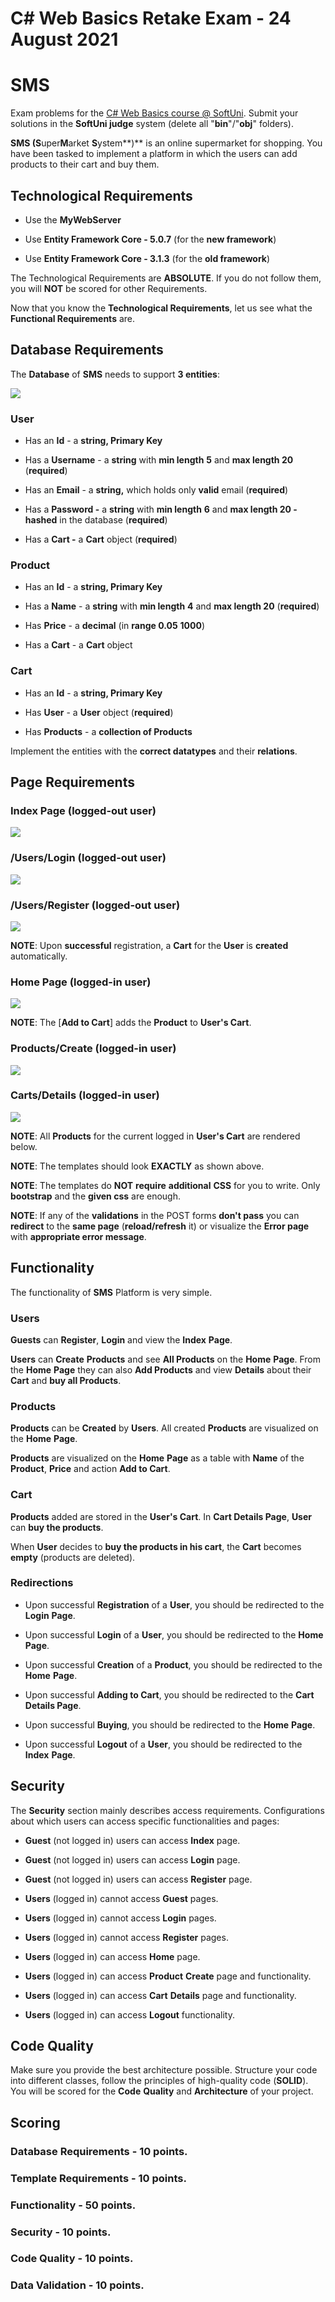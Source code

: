 # C# Web Basics Retake Exam - 24 August 2021

# SMS

Exam problems for the [C# Web Basics course @
SoftUni](https://softuni.bg/courses/csharp-web-basics). Submit your
solutions in the **SoftUni judge** system (delete all
\"**bin**\"/\"**obj**\" folders).

**SMS (S**uper**M**arket **S**ystem**)** is an online supermarket for
shopping. You have been tasked to implement a platform in which the
users can add products to their cart and buy them.

## Technological Requirements

-   Use the **MyWebServer**

-   Use **Entity Framework Core - 5.0.7** (for the **new framework**)

-   Use **Entity Framework Core - 3.1.3** (for the **old framework**)

The Technological Requirements are **ABSOLUTE**. If you do not follow
them, you will **NOT** be scored for other Requirements.

Now that you know the **Technological Requirements**, let us see what
the **Functional Requirements** are.

## Database Requirements

The **Database** of **SMS** needs to support **3 entities**:

![](./media/image1.png)

### User

-   Has an **Id** - a **string, Primary Key**

-   Has a **Username** - a **string** with **min length** **5** and
    **max length 20** (**required**)

-   Has an **Email** - a **string,** which holds only **valid** email
    (**required**)

-   Has a **Password -** a **string** with **min length** **6** and
    **max length 20 - hashed** in the database (**required**)

-   Has a **Cart -** a **Cart** object (**required**)

### Product

-   Has an **Id** - a **string, Primary Key**

-   Has a **Name** - a **string** with **min length** **4** and **max
    length 20** (**required**)

-   Has **Price** - a **decimal** (in **range 0.05**  **1000**)

-   Has a **Cart** - a **Cart** object

### Cart


-   Has an **Id** - a **string, Primary Key**

-   Has **User** - a **User** object (**required**)

-   Has **Products** - a **collection of Products**

Implement the entities with the **correct datatypes** and their
**relations**.

## Page Requirements

### Index Page (logged-out user)

![](./media/image2.PNG)

### /Users/Login (logged-out user)

![](./media/image3.PNG)

### /Users/Register (logged-out user)

![](./media/image4.PNG)

**NOTE**: Upon **successful** registration, a **Cart** for the **User**
is **created** automatically.

### Home Page (logged-in user)

![](./media/image5.png)

**NOTE**: The \[**Add to Cart**\] adds the **Product** to **User\'s
Cart**.

### Products/Create (logged-in user) 

![](./media/image6.PNG)

### Carts/Details (logged-in user)

![](./media/image7.png)

**NOTE**: All **Products** for the current logged in **User\'s Cart**
are rendered below.

**NOTE**: The templates should look **EXACTLY** as shown above.

**NOTE**: The templates do **NOT** **require** **additional** **CSS**
for you to write. Only **bootstrap** and the **given css** are enough.

**NOTE**: If any of the **validations** in the POST forms **don\'t
pass** you can **redirect** to the **same page** (**reload/refresh** it)
or visualize the **Error page** with **appropriate error message**.

## Functionality

The functionality of **SMS** Platform is very simple.

### Users

**Guests** can **Register**, **Login** and view the **Index** **Page**.

**Users** can **Create** **Products** and see **All Products** on the
**Home** **Page**. From the **Home** **Page** they can also **Add
Products** and view **Details** about their **Cart** and **buy all
Products**.

### Products

**Products** can be **Created** by **Users**. All created **Products**
are visualized on the **Home** **Page**.

**Products** are visualized on the **Home** **Page** as a table with
**Name** of the **Product**, **Price** and action **Add to Cart**.

### Cart

**Products** added are stored in the **User\'s Cart**. In **Cart Details
Page**, **User** can **buy the products**.

When **User** decides to **buy the products in his cart**, the **Cart**
becomes **empty** (products are deleted).

### Redirections 

-   Upon successful **Registration** of a **User**, you should be
    redirected to the **Login** **Page**.

-   Upon successful **Login** of a **User**, you should be redirected to
    the **Home** **Page**.

-   Upon successful **Creation** of a **Product**, you should be
    redirected to the **Home** **Page**.

-   Upon successful **Adding to Cart**, you should be redirected to the
    **Cart Details Page**.

-   Upon successful **Buying**, you should be redirected to the **Home**
    **Page**.

-   Upon successful **Logout** of a **User**, you should be redirected
    to the **Index** **Page**.

## Security

The **Security** section mainly describes access requirements.
Configurations about which users can access specific functionalities and
pages:

-   **Guest** (not logged in) users can access **Index** page.

-   **Guest** (not logged in) users can access **Login** page.

-   **Guest** (not logged in) users can access **Register** page.

-   **Users** (logged in) cannot access **Guest** pages.

-   **Users** (logged in) cannot access **Login** pages.

-   **Users** (logged in) cannot access **Register** pages.

-   **Users** (logged in) can access **Home** page.

-   **Users** (logged in) can access **Product** **Create** page and
    functionality.

-   **Users** (logged in) can access **Cart** **Details** page and
    functionality.

-   **Users** (logged in) can access **Logout** functionality.

## Code Quality

Make sure you provide the best architecture possible. Structure your
code into different classes, follow the principles of high-quality code
(**SOLID**). You will be scored for the **Code** **Quality** and
**Architecture** of your project.

## Scoring

### Database Requirements - 10 points.

### Template Requirements - 10 points.

### Functionality - 50 points.

### Security - 10 points.

### Code Quality - 10 points.

### Data Validation - 10 points.
